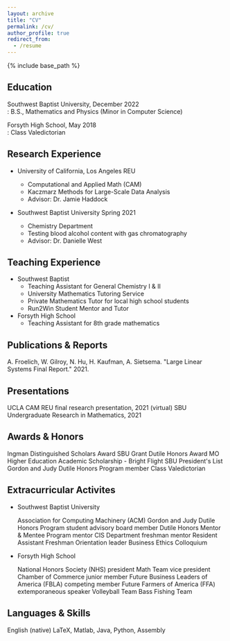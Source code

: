 ```yaml
---
layout: archive
title: "CV"
permalink: /cv/
author_profile: true
redirect_from:
  - /resume
---
```


{% include base_path %}

## Education
Southwest Baptist University, December 2022\
: B.S., Mathematics and Physics (Minor in Computer Science)

Forsyth High School, May 2018\
: Class Valedictorian

## Research Experience
* University of California, Los Angeles REU
  * Computational and Applied Math (CAM)
  * Kaczmarz Methods for Large-Scale Data Analysis
  * Advisor: Dr. Jamie Haddock

* Southwest Baptist University              Spring 2021
  * Chemistry Department
  * Testing blood alcohol content with gas chromatography
  * Advisor: Dr. Danielle West
  
## Teaching Experience
* Southwest Baptist
    * Teaching Assistant for General Chemistry I & II
    * University Mathematics Tutoring Service
    * Private Mathematics Tutor for local high school students
    * Run2Win Student Mentor and Tutor
* Forsyth High School
    * Teaching Assistant for 8th grade mathematics

## Publications & Reports
  A. Froelich, W. Gilroy, N. Hu, H. Kaufman, A. Sietsema. "Large Linear Systems Final Report." 2021.
  
## Presentations

  UCLA CAM REU final research presentation, 2021 (virtual)
  SBU Undergraduate Research in Mathematics, 2021

## Awards & Honors

Ingman Distinguished Scholars Award 
SBU Grant
Dutile Honors Award
MO Higher Education Academic Scholarship - Bright Flight
SBU President's List
Gordon and Judy Dutile Honors Program member
Class Valedictorian

## Extracurricular Activites
* Southwest Baptist University

    Association for Computing Machinery (ACM)
    Gordon and Judy Dutile Honors Program student advisory board member
    Dutile Honors Mentor & Mentee Program mentor
    CIS Department freshman mentor
    Resident Assistant
    Freshman Orientation leader
    Business Ethics Colloquium
* Forsyth High School

    National Honors Society (NHS) president
    Math Team vice president
    Chamber of Commerce junior member
    Future Business Leaders of America (FBLA) competing member
    Future Farmers of America (FFA) extemporaneous speaker
    Volleyball Team
    Bass Fishing Team

## Languages & Skills
  English (native)
  LaTeX, Matlab, Java, Python, Assembly
